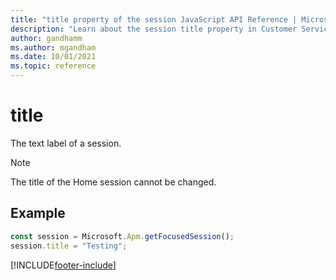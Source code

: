```yaml
---
title: "title property of the session JavaScript API Reference | MicrosoftDocs"
description: "Learn about the session title property in Customer Service workspace."
author: gandhamm
ms.author: mgandham
ms.date: 10/01/2021
ms.topic: reference
---
```


# title

The text label of a session.

> [!Note]
> The title of the Home session cannot be changed.

## Example

```JavaScript
const session = Microsoft.Apm.getFocusedSession();
session.title = "Testing";
```

[!INCLUDE[footer-include](../../../../includes/footer-banner.md)]
